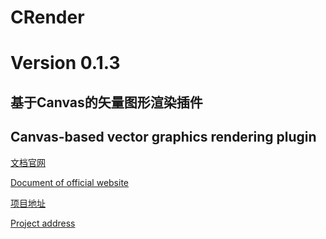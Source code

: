 # CRender

# Version 0.1.3

## 基于Canvas的矢量图形渲染插件

## Canvas-based vector graphics rendering plugin

[文档官网](http://crender.jiaminghi.com/)

[Document of official website](http://crender.jiaminghi.com/)

[项目地址](https://github.com/jiaming743/CRender)

[Project address](https://github.com/jiaming743/CRender)

